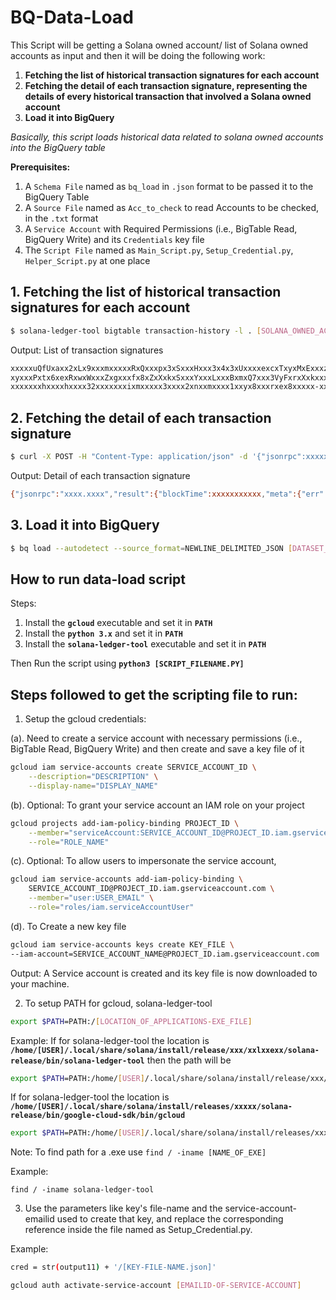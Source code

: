 # BQ-Data-Load

This Script will be getting a Solana owned account/ list of Solana owned accounts as input and then it will be doing the following work:
1. **Fetching the list of historical transaction signatures for each account**
2. **Fetching the detail of each transaction signature, representing the details of every historical transaction that involved a Solana owned account**
3. **Load it into BigQuery**

_Basically, this script loads historical data related to solana owned accounts into the BigQuery table_


**Prerequisites:**
1. A `Schema File` named as `bq_load` in `.json` format to be passed it to the BigQuery Table
2. A `Source File` named as `Acc_to_check` to read Accounts to be checked, in the `.txt` format
3. A `Service Account` with Required Permissions (i.e., BigTable Read, BigQuery Write) and its `Credentials` key file
4. The `Script File` named as `Main_Script.py`, `Setup_Credential.py`, `Helper_Script.py` at one place

## 1. Fetching the list of historical transaction signatures for each account

```bash
$ solana-ledger-tool bigtable transaction-history -l . [SOLANA_OWNED_ACCOUNT]
```

Output: List of transaction signatures 

```bash
xxxxxuQfUxaxx2xLx9xxxmxxxxxRxQxxxpx3xSxxxHxxx3x4x3xUxxxxexcxTxyxMxExxxzx
xyxxxPxtx6xexRxwxWxxxZxgxxxfx8xZxXxkxSxxxYxxxLxxxBxmxQ7xxx3VyFxrxXxkxxxx
xxxxxxxhxxxxhxxxx32xxxxxxxixmxxxxx3xxxx2xnxxmxxxx1xxyx8xxxrxex8xxxxx-xxx
```
## 2. Fetching the detail of each transaction signature

```bash
$ curl -X POST -H "Content-Type: application/json" -d '{"jsonrpc":xxxxxx, "id":xxxxx, "method":"getConfirmedTransaction", "params":["[TRANSACTION_SIGNATURE]","json"]}' https://api.mainnet-beta.solana.com
```

Output: Detail of each transaction signature

```bash
{"jsonrpc":"xxxx.xxxx","result":{"blockTime":xxxxxxxxxxx,"meta":{"err":xxxxxxx,"fee":xxxxxx,"innerInstructions":[],"logMessages":["Program xxxxxxxxxxxxxxxx invoke [x]","Program xxxxxxxxxxxx success"],"postBalances":[xxxx,xxxxx,xxxx],"postTokenBalances":[],"preBalances":[xxxx,xxxx,xxxx],"preTokenBalances":[],"rewards":[],"status":{xxx:xxx}},"slot":xxxx,"transaction":{"message":{"accountKeys":[xxx,xxxx,xxxx],"header":{"numReadonlySignedAccounts":xxx,"numReadonlyUnsignedAccounts":xxxx,"numRequiredSignatures":xxxx},"instructions":[{"accounts":[xxxxx,xxxxx],"data":xxxxxxxx,"programIdIndex":xxxxxxx}],"recentBlockhash":xxxxxxxxxxxxxxxxxxxxxx},"signatures":[xxxxxxxxxxxxxxxxxxxxxxxxxxxxx]}},"id":xxxx}
```

## 3. Load it into BigQuery

```bash
$ bq load --autodetect --source_format=NEWLINE_DELIMITED_JSON [DATASET_NAME].[BIG_QUERY_TABLE_NAME] [SOURCE_FILE_LOCATION.json] .[SCHEMA_FILE_LOCATION.json]
```

## How to run data-load script 

Steps:
1. Install the **`gcloud`** executable and set it in **`PATH`**
2. Install the **`python 3.x`** and set it in **`PATH`**
3. Install the **`solana-ledger-tool`** executable and set it in **`PATH`**

Then Run the script using **`python3 [SCRIPT_FILENAME.PY]`**

## Steps followed to get the scripting file to run: 

1. Setup the gcloud credentials:

(a). Need to create a service account with necessary permissions (i.e., BigTable Read, BigQuery Write) and then create and save a key file of it
```bash
gcloud iam service-accounts create SERVICE_ACCOUNT_ID \
    --description="DESCRIPTION" \
    --display-name="DISPLAY_NAME"
````

(b). Optional: To grant your service account an IAM role on your project

```bash
gcloud projects add-iam-policy-binding PROJECT_ID \
    --member="serviceAccount:SERVICE_ACCOUNT_ID@PROJECT_ID.iam.gserviceaccount.com" \
    --role="ROLE_NAME"
```

(c). Optional: To allow users to impersonate the service account,

```bash
gcloud iam service-accounts add-iam-policy-binding \
    SERVICE_ACCOUNT_ID@PROJECT_ID.iam.gserviceaccount.com \
    --member="user:USER_EMAIL" \
    --role="roles/iam.serviceAccountUser"
```
(d). To Create a new key file
```bash
gcloud iam service-accounts keys create KEY_FILE \ 
--iam-account=SERVICE_ACCOUNT_NAME@PROJECT_ID.iam.gserviceaccount.com
```

Output: A Service account is created and its key file is now downloaded to your machine.

2. To setup PATH for gcloud, solana-ledger-tool

```bash
export $PATH=PATH:/[LOCATION_OF_APPLICATIONS-EXE_FILE]
```
Example:
If for solana-ledger-tool the location is **`/home/[USER]/.local/share/solana/install/release/xxx/xxlxxexx/solana-release/bin/solana-ledger-tool`** then the path will be
```bash
export $PATH=PATH:/home/[USER]/.local/share/solana/install/release/xxx/xxlxxexx/solana-release/bin
```
If for solana-ledger-tool the location is **`/home/[USER]/.local/share/solana/install/releases/xxxxx/solana-release/bin/google-cloud-sdk/bin/gcloud`**
```bash
export $PATH=PATH:/home/[USER]/.local/share/solana/install/releases/xxxxx/solana-release/bin/google-cloud-sdk/bin
```
Note:
To find path for a .exe use `find / -iname [NAME_OF_EXE]`

Example:

`find / -iname solana-ledger-tool`

3. Use the parameters like key's file-name and the service-account-emailid used to create that key, and replace the corresponding reference inside the file named as Setup_Credential.py.

Example:

```bash
cred = str(output11) + '/[KEY-FILE-NAME.json]'
```
```bash
gcloud auth activate-service-account [EMAILID-OF-SERVICE-ACCOUNT]
```
